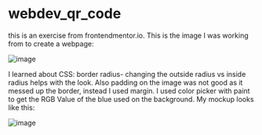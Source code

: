 # webdev_qr_code

this is an exercise from frontendmentor.io.
This is the image I was working from to create a webpage:

![image](https://github.com/nicole1020/webdev_qr_code/assets/71186944/f3e9b51d-0a89-4aa4-b107-2f59cdf22d5e)


I learned about CSS:
border radius- changing the outside radius vs inside radius helps with the look. 
Also padding on the image was not good as it messed up the border, instead I used margin.
I used color picker with paint to get the RGB Value of the blue used on the background.
My mockup looks like this:

![image](https://github.com/nicole1020/webdev_qr_code/assets/71186944/76169bdb-e8a0-41c3-9645-5f46d63c9fa3)

